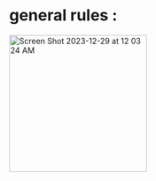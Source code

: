 # general rules :

<img width="248" alt="Screen Shot 2023-12-29 at 12 03 24 AM" src="https://github.com/Bouhrir/cub3d_game/assets/101561499/64512b5b-c045-4afc-bfd5-20565dbfe5ec">

